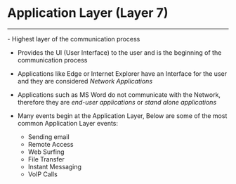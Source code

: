 # Application Layer (Layer 7)
<hr>
- Highest layer of the communication process

- Provides the UI (User Interface) to the user and is the beginning of the communication process

- Applications like Edge or Internet Explorer have an Interface for the user and they are considered *Network Applications*

- Applications such as MS Word do not communicate with the Network, therefore they are *end-user applications* or *stand alone applications*

- Many events begin at the Application Layer, Below are some of the most common Application Layer events:
	- Sending email
	- Remote Access
	- Web Surfing
	- File Transfer 
	- Instant Messaging
	- VoIP Calls
